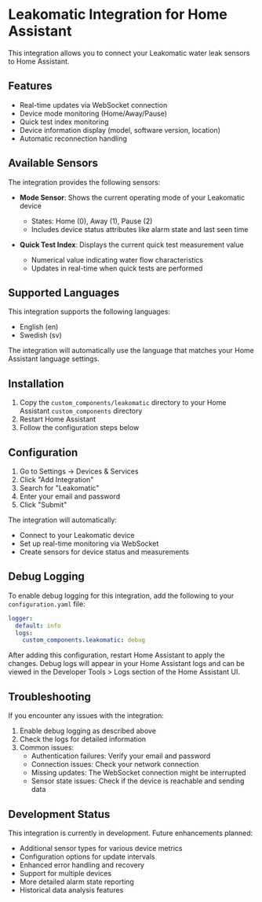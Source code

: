 # Leakomatic Integration for Home Assistant

This integration allows you to connect your Leakomatic water leak sensors to Home Assistant.

## Features

- Real-time updates via WebSocket connection
- Device mode monitoring (Home/Away/Pause)
- Quick test index monitoring
- Device information display (model, software version, location)
- Automatic reconnection handling

## Available Sensors

The integration provides the following sensors:

- **Mode Sensor**: Shows the current operating mode of your Leakomatic device
  - States: Home (0), Away (1), Pause (2)
  - Includes device status attributes like alarm state and last seen time

- **Quick Test Index**: Displays the current quick test measurement value
  - Numerical value indicating water flow characteristics
  - Updates in real-time when quick tests are performed

## Supported Languages

This integration supports the following languages:
- English (en)
- Swedish (sv)

The integration will automatically use the language that matches your Home Assistant language settings.

## Installation

1. Copy the `custom_components/leakomatic` directory to your Home Assistant `custom_components` directory
2. Restart Home Assistant
3. Follow the configuration steps below

## Configuration

1. Go to Settings → Devices & Services
2. Click "Add Integration"
3. Search for "Leakomatic"
4. Enter your email and password
5. Click "Submit"

The integration will automatically:
- Connect to your Leakomatic device
- Set up real-time monitoring via WebSocket
- Create sensors for device status and measurements

## Debug Logging

To enable debug logging for this integration, add the following to your `configuration.yaml` file:

```yaml
logger:
  default: info
  logs:
    custom_components.leakomatic: debug
```

After adding this configuration, restart Home Assistant to apply the changes. Debug logs will appear in your Home Assistant logs and can be viewed in the Developer Tools > Logs section of the Home Assistant UI.

## Troubleshooting

If you encounter any issues with the integration:

1. Enable debug logging as described above
2. Check the logs for detailed information
3. Common issues:
   - Authentication failures: Verify your email and password
   - Connection issues: Check your network connection
   - Missing updates: The WebSocket connection might be interrupted
   - Sensor state issues: Check if the device is reachable and sending data

## Development Status

This integration is currently in development. Future enhancements planned:
- Additional sensor types for various device metrics
- Configuration options for update intervals
- Enhanced error handling and recovery
- Support for multiple devices
- More detailed alarm state reporting
- Historical data analysis features 